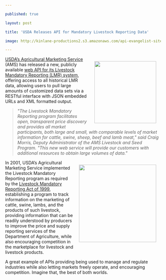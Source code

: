 ---
published: true
layout: post
title: 'USDA Releases API for Mandatory Livestock Reporting Data'
image: http://kinlane-productions2.s3.amazonaws.com/api-evangelist-site/blog/Cattle-Dashboard.png
---

<p><a title="USDA&rsquo;s Agricultural Marketing Service" href="http://www.ams.usda.gov/AMSv1.0/"><img style="padding: 15px;" src="https://kinlane-productions2.s3.amazonaws.com/api-evangelist/usda/USDA-Agricultural-Marketing-Service.png" alt="" width="200" align="right" /></a>
<p><a title="USDA&rsquo;s Agricultural Marketing Service" href="http://www.ams.usda.gov/AMSv1.0/">USDA&rsquo;s Agricultural Marketing Service</a> (AMS) has released a new, publicly available <a title="web API for its Livestock Mandatory Reporting (LMR) system" href="http://marketnews.usda.gov/portal/lg/lmprswsreg">web API for its Livestock Mandatory Reporting (LMR) system</a>, offering access to all historical LMR data, allowing users to pull large amounts of customized data sets via a RESTful interface with JSON embedded URLs and XML formatted output.
<blockquote><em>"The Livestock Mandatory Reporting program facilitates open, transparent price discovery and provides all market participants, both large and small, with comparable levels of market information for cattle, swine, sheep, beef and lamb meat," said Craig Morris, Deputy Administrator of the AMS Livestock and Seed Program. "This new web service will provide our customers with additional resources to obtain large volumes of data."</em></blockquote>
<p><a title="USDA&rsquo;s Agricultural Marketing Service" href="http://www.ams.usda.gov/AMSv1.0/"><img style="padding: 15px;" src="https://kinlane-productions2.s3.amazonaws.com/api-evangelist/usda/Cattle-Dashboard.png" alt="" width="250" align="right" /></a>
<p>In 2001, USDA&rsquo;s Agricultural Marketing Service implemented the Livestock Mandatory Reporting program as required by the <a href="https://en.wikipedia.org/wiki/Livestock_Mandatory_Reporting_Act_of_1999">Livestock Mandatory Reporting Act of 1999</a>, establishing a program to track information on the marketing of cattle, swine, lambs, and the products of such livestock, providing information that can be readily understood by producers to improve the price and supply reporting services of the Department of Agriculture, while also encouraging competition in the marketplace for livestock and livestock products.
<p>A great example of APIs providing being used to manage and regulate industries while also letting markets freely operate, and encouraging competition.  Imagine that, the best of both worlds.

